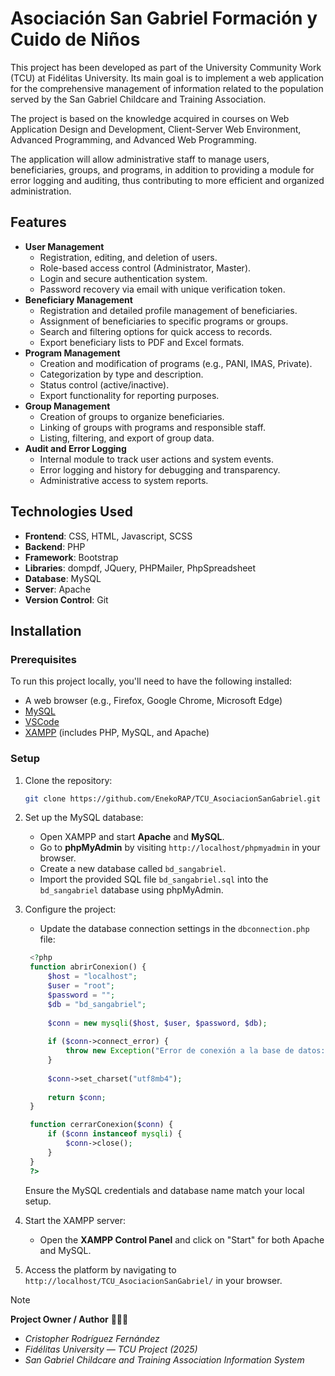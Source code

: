 # Asociación San Gabriel Formación y Cuido de Niños

This project has been developed as part of the University Community Work (TCU) at Fidélitas University. Its main goal is to implement a web application for the comprehensive management of information related to the population served by the San Gabriel Childcare and Training Association.

The project is based on the knowledge acquired in courses on Web Application Design and Development, Client-Server Web Environment, Advanced Programming, and Advanced Web Programming.

The application will allow administrative staff to manage users, beneficiaries, groups, and programs, in addition to providing a module for error logging and auditing, thus contributing to more efficient and organized administration.

## Features

- **User Management**
    - Registration, editing, and deletion of users.
    - Role-based access control (Administrator, Master).
    - Login and secure authentication system.
    - Password recovery via email with unique verification token.
- **Beneficiary Management**
    - Registration and detailed profile management of beneficiaries.
    - Assignment of beneficiaries to specific programs or groups.
    - Search and filtering options for quick access to records.
    - Export beneficiary lists to PDF and Excel formats.
- **Program Management**
    - Creation and modification of programs (e.g., PANI, IMAS, Private).
    - Categorization by type and description.
    - Status control (active/inactive).
    - Export functionality for reporting purposes.
- **Group Management**
    - Creation of groups to organize beneficiaries.
    - Linking of groups with programs and responsible staff.
    - Listing, filtering, and export of group data.
- **Audit and Error Logging**
    - Internal module to track user actions and system events.
    - Error logging and history for debugging and transparency.
    - Administrative access to system reports.

## Technologies Used

- **Frontend**: CSS, HTML, Javascript, SCSS
- **Backend**: PHP
- **Framework**: Bootstrap
- **Libraries**: dompdf, JQuery, PHPMailer, PhpSpreadsheet
- **Database**: MySQL
- **Server**: Apache
- **Version Control**: Git

## Installation

### Prerequisites

To run this project locally, you'll need to have the following installed:

- A web browser (e.g., Firefox, Google Chrome, Microsoft Edge)
- [MySQL](https://www.mysql.com/products/workbench/)
- [VSCode](https://code.visualstudio.com/)
- [XAMPP](https://www.apachefriends.org/es/index.html) (includes PHP, MySQL, and Apache)

### Setup

1. Clone the repository:

    ```bash
    git clone https://github.com/EnekoRAP/TCU_AsociacionSanGabriel.git
    ```

2. Set up the MySQL database:

   - Open XAMPP and start **Apache** and **MySQL**.
   - Go to **phpMyAdmin** by visiting `http://localhost/phpmyadmin` in your browser.
   - Create a new database called `bd_sangabriel`.
   - Import the provided SQL file `bd_sangabriel.sql` into the `bd_sangabriel` database using phpMyAdmin.

3. Configure the project:

   - Update the database connection settings in the `dbconnection.php` file:

   ```php
    <?php
    function abrirConexion() {
        $host = "localhost";
        $user = "root";
        $password = "";
        $db = "bd_sangabriel";
        
        $conn = new mysqli($host, $user, $password, $db);
    
        if ($conn->connect_error) {
            throw new Exception("Error de conexión a la base de datos: " . $conn->connect_error);
        }
    
        $conn->set_charset("utf8mb4");
    
        return $conn;
    }

    function cerrarConexion($conn) {
        if ($conn instanceof mysqli) {
            $conn->close();
        }
    }
    ?>
   ```
   
   Ensure the MySQL credentials and database name match your local setup.

4. Start the XAMPP server:

   - Open the **XAMPP Control Panel** and click on "Start" for both Apache and MySQL.

5. Access the platform by navigating to `http://localhost/TCU_AsociacionSanGabriel/` in your browser.

> [!NOTE]
> **Project Owner / Author** 🧑🏻‍💻  
> - *Cristopher Rodríguez Fernández*  
> - *Fidélitas University — TCU Project (2025)*  
> - *San Gabriel Childcare and Training Association Information System*
